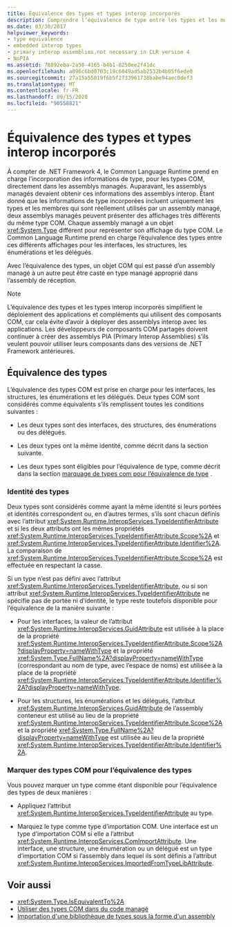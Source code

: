 ```yaml
---
title: Équivalence des types et types interop incorporés
description: Comprendre l’équivalence de type entre les types et les membres .NET avec un assembly managé, et les types COM incorporés dans cet assembly. Pour .NET 4 et versions ultérieures.
ms.date: 03/30/2017
helpviewer_keywords:
- type equivalence
- embedded interop types
- primary interop assemblies,not necessary in CLR version 4
- NoPIA
ms.assetid: 78892eba-2a58-4165-b4b1-0250ee2f41dc
ms.openlocfilehash: a096c6bd0703c19c6049ad5ab2532b4b05f6ede0
ms.sourcegitcommit: 27a15a55019f6b5f2733961738babe94aec0def3
ms.translationtype: MT
ms.contentlocale: fr-FR
ms.lasthandoff: 09/15/2020
ms.locfileid: "90558821"
---
```

# <a name="type-equivalence-and-embedded-interop-types"></a>Équivalence des types et types interop incorporés

À compter de .NET Framework 4, le Common Language Runtime prend en charge l’incorporation des informations de type, pour les types COM, directement dans les assemblys managés. Auparavant, les assemblys managés devaient obtenir ces informations des assemblys interop. Étant donné que les informations de type incorporées incluent uniquement les types et les membres qui sont réellement utilisés par un assembly managé, deux assemblys managés peuvent présenter des affichages très différents du même type COM. Chaque assembly managé a un objet <xref:System.Type> différent pour représenter son affichage du type COM. Le Common Language Runtime prend en charge l’équivalence des types entre ces différents affichages pour les interfaces, les structures, les énumérations et les délégués.

Avec l’équivalence des types, un objet COM qui est passé d’un assembly managé à un autre peut être casté en type managé approprié dans l’assembly de réception.

> [!NOTE]
> L’équivalence des types et les types interop incorporés simplifient le déploiement des applications et compléments qui utilisent des composants COM, car cela évite d’avoir à déployer des assemblys interop avec les applications. Les développeurs de composants COM partagés doivent continuer à créer des assemblys PIA (Primary Interop Assemblies) s’ils veulent pouvoir utiliser leurs composants dans des versions de .NET Framework antérieures.

## <a name="type-equivalence"></a>Équivalence des types

 L’équivalence des types COM est prise en charge pour les interfaces, les structures, les énumérations et les délégués. Deux types COM sont considérés comme équivalents s’ils remplissent toutes les conditions suivantes :

- Les deux types sont des interfaces, des structures, des énumérations ou des délégués.

- Les deux types ont la même identité, comme décrit dans la section suivante.

- Les deux types sont éligibles pour l’équivalence de type, comme décrit dans la section [marquage de types com pour l’équivalence de type](#marking-com-types-for-type-equivalence) .

### <a name="type-identity"></a>Identité des types

Deux types sont considérés comme ayant la même identité si leurs portées et identités correspondent ou, en d’autres termes, s’ils sont chacun définis avec l’attribut <xref:System.Runtime.InteropServices.TypeIdentifierAttribute> et si les deux attributs ont les mêmes propriétés <xref:System.Runtime.InteropServices.TypeIdentifierAttribute.Scope%2A> et <xref:System.Runtime.InteropServices.TypeIdentifierAttribute.Identifier%2A>. La comparaison de <xref:System.Runtime.InteropServices.TypeIdentifierAttribute.Scope%2A> est effectuée en respectant la casse.

Si un type n’est pas défini avec l’attribut <xref:System.Runtime.InteropServices.TypeIdentifierAttribute>, ou si son attribut <xref:System.Runtime.InteropServices.TypeIdentifierAttribute> ne spécifie pas de portée ni d’identité, le type reste toutefois disponible pour l’équivalence de la manière suivante :

- Pour les interfaces, la valeur de l’attribut <xref:System.Runtime.InteropServices.GuidAttribute> est utilisée à la place de la propriété <xref:System.Runtime.InteropServices.TypeIdentifierAttribute.Scope%2A?displayProperty=nameWithType> et la propriété <xref:System.Type.FullName%2A?displayProperty=nameWithType> (correspondant au nom de type, avec l’espace de noms) est utilisée à la place de la propriété <xref:System.Runtime.InteropServices.TypeIdentifierAttribute.Identifier%2A?displayProperty=nameWithType>.

- Pour les structures, les énumérations et les délégués, l’attribut <xref:System.Runtime.InteropServices.GuidAttribute> de l’assembly conteneur est utilisé au lieu de la propriété <xref:System.Runtime.InteropServices.TypeIdentifierAttribute.Scope%2A> et la propriété <xref:System.Type.FullName%2A?displayProperty=nameWithType> est utilisée au lieu de la propriété <xref:System.Runtime.InteropServices.TypeIdentifierAttribute.Identifier%2A>.

### <a name="marking-com-types-for-type-equivalence"></a>Marquer des types COM pour l’équivalence des types

 Vous pouvez marquer un type comme étant disponible pour l’équivalence des types de deux manières :

- Appliquez l’attribut <xref:System.Runtime.InteropServices.TypeIdentifierAttribute> au type.

- Marquez le type comme type d’importation COM. Une interface est un type d’importation COM si elle a l’attribut <xref:System.Runtime.InteropServices.ComImportAttribute>. Une interface, une structure, une énumération ou un délégué est un type d’importation COM si l’assembly dans lequel ils sont définis a l’attribut <xref:System.Runtime.InteropServices.ImportedFromTypeLibAttribute>.

## <a name="see-also"></a>Voir aussi

- <xref:System.Type.IsEquivalentTo%2A>
- [Utiliser des types COM dans du code managé](/previous-versions/dotnet/netframework-4.0/3y76b69k(v=vs.100))
- [Importation d'une bibliothèque de types sous la forme d'un assembly](importing-a-type-library-as-an-assembly.md)

